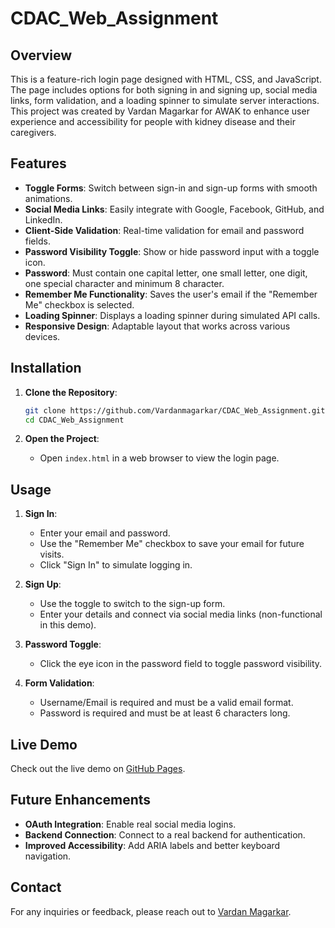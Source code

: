 # CDAC_Web_Assignment

## Overview
This is a feature-rich login page designed with HTML, CSS, and JavaScript. The page includes options for both signing in and signing up, social media links, form validation, and a loading spinner to simulate server interactions. This project was created by Vardan Magarkar for AWAK to enhance user experience and accessibility for people with kidney disease and their caregivers.

## Features

- **Toggle Forms**: Switch between sign-in and sign-up forms with smooth animations.
- **Social Media Links**: Easily integrate with Google, Facebook, GitHub, and LinkedIn.
- **Client-Side Validation**: Real-time validation for email and password fields.
- **Password Visibility Toggle**: Show or hide password input with a toggle icon.
- **Password**: Must contain one capital letter, one small letter, one digit, one special character and minimum 8 character. 
- **Remember Me Functionality**: Saves the user's email if the "Remember Me" checkbox is selected.
- **Loading Spinner**: Displays a loading spinner during simulated API calls.
- **Responsive Design**: Adaptable layout that works across various devices.

## Installation

1. **Clone the Repository**:
    ```bash
    git clone https://github.com/Vardanmagarkar/CDAC_Web_Assignment.git
    cd CDAC_Web_Assignment
    ```

2. **Open the Project**:
    - Open `index.html` in a web browser to view the login page.

## Usage

1. **Sign In**:
   - Enter your email and password.
   - Use the "Remember Me" checkbox to save your email for future visits.
   - Click "Sign In" to simulate logging in.

2. **Sign Up**:
   - Use the toggle to switch to the sign-up form.
   - Enter your details and connect via social media links (non-functional in this demo).

3. **Password Toggle**:
   - Click the eye icon in the password field to toggle password visibility.

4. **Form Validation**:
   - Username/Email is required and must be a valid email format.
   - Password is required and must be at least 6 characters long.

## Live Demo

Check out the live demo on [GitHub Pages](https://vardanmagarkar.github.io/CDAC_Web_Assignment/).

## Future Enhancements

- **OAuth Integration**: Enable real social media logins.
- **Backend Connection**: Connect to a real backend for authentication.
- **Improved Accessibility**: Add ARIA labels and better keyboard navigation.

## Contact

For any inquiries or feedback, please reach out to [Vardan Magarkar](mailto:vardanmagarkar.10@gmail.com).

